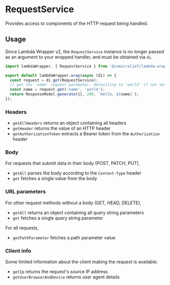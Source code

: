 # RequestService

Provides access to components of the HTTP request being handled.

## Usage

Since Lambda Wrapper v2, the `RequestService` instance is no longer passed as an argument to your wrapped handler, and must be obtained via `di`.

```ts
import lambdaWrapper, { RequestService } from '@comicrelief/lambda-wrapper';

export default lambdaWrapper.wrap(async (di) => {
  const request = di.get(RequestService);
  // get the 'name' request parameter, defaulting to 'world' if not set
  const name = request.get('name', 'world');
  return ResponseModel.generate({}, 200, `Hello, ${name}`);
});
```

### Headers

- `getAllHeaders` returns an object containing all headers
- `getHeader` returns the value of an HTTP header
- `getAuthorizationToken` extracts a Bearer token from the `Authorization` header

### Body

For requests that submit data in their body (POST, PATCH, PUT),

- `getAll` parses the body according to the `Content-Type` header
- `get` fetches a single value from the body

### URL parameters

For other request methods without a body (GET, HEAD, DELETE),

- `getAll` returns an object containing all query string parameters
- `get` fetches a single query string parameter

For all requests,

- `getPathParameter` fetches a path parameter value

### Client info

Some limited information about the client making the request is available.

- `getIp` returns the request's source IP address
- `getUserBrowserAndDevice` returns user agent details
